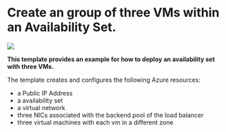 # Create an group of three VMs within an Availability Set.

<a href="https://portal.azure.com/#create/Microsoft.Template/uri/https%3A%2F%2Fraw.githubusercontent.com%2Fntkduy%2Fazure-rds%2Fmaster%2Farm-template%2Fex-simple-vm%2Fazuredeploy.json" target="_blank">
    <img src="http://azuredeploy.net/deploybutton.png"/>
</a>
<!-- <a href="http://armviz.io/#/?load=https%3A%2F%2Fraw.githubusercontent.com%2FAzure%2Fazure-quickstart-templates%2Fmaster%2F101-load-balancer-standard-create%2Fazuredeploy.json" target="_blank">
    <img src="http://armviz.io/visualizebutton.png"/>
</a> -->

**This template provides an example for how to deploy an availability set with three VMs.**

The template creates and configures the following Azure resources:

- a Public IP Address
- a availability set
- a virtual network
- three NICs associated with the backend pool of the load balancer
- three virtual machines with each vm in a different zone


